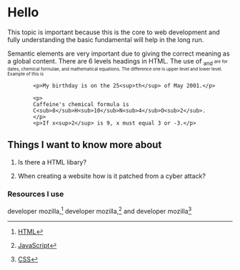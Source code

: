 # Hello

This topic is important because this is the core to web development and fully understanding the basic fundamental will help in the long run.

Semantic elements are very important due to giving the correct meaning as a global content. There are 6 levels headings in HTML. The use of <sub> and <sup> are for dates, chemical formulae, and mathematical equations. The difference one is upper level and lower level. Example of this is

            <p>My birthday is on the 25<sup>th</sup> of May 2001.</p>

            <p>
            Caffeine's chemical formula is
            C<sub>8</sub>H<sub>10</sub>N<sub>4</sub>O<sub>2</sub>.
            </p>
            <p>If x<sup>2</sup> is 9, x must equal 3 or -3.</p>

## Things I want to know more about

1. Is there a HTML libary?

2. When creating a website how is it patched from a cyber attack?

### Resources I use

developer mozilla,[^1] developer mozilla,[^note] and developer mozilla[^list]

[^1]: [HTML](https://developer.mozilla.org/en-US/docs/Learn/HTML/Introduction_to_HTML/Getting_started)
[^note]: [JavaScript](https://developer.mozilla.org/en-US/docs/Learn/JavaScript/First_steps/What_is_JavaScript)
[^list]: [CSS](https://developer.mozilla.org/en-US/docs/Learn/CSS/First_steps/How_CSS_is_structured)
